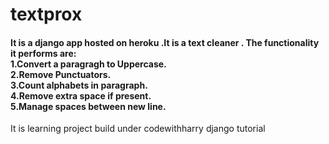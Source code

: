 # textprox
<h4>It is a django app hosted on heroku .It is a text cleaner .
The functionality it performs are:
<br>1.Convert  a paragragh to Uppercase.
<br>2.Remove Punctuators.
<br>3.Count alphabets in paragraph.
<br>4.Remove extra space if present.
<br>5.Manage spaces between new line.
</h4>
It is learning project build under codewithharry django tutorial
